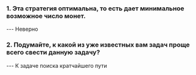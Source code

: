 <h3>1. Эта стратегия оптимальна, то есть дает минимальное возможное число монет.</h3>
--- Неверно

<h3> 2. Подумайте, к какой из уже известных вам задач проще всего свести данную задачу?</h3>
--- К задаче поиска кратчайшего пути
